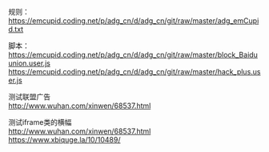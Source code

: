 规则：  
https://emcupid.coding.net/p/adg_cn/d/adg_cn/git/raw/master/adg_emCupid.txt

脚本：  
https://emcupid.coding.net/p/adg_cn/d/adg_cn/git/raw/master/block_Baiduunion.user.js
https://emcupid.coding.net/p/adg_cn/d/adg_cn/git/raw/master/hack_plus.user.js

测试联盟广告  
http://www.wuhan.com/xinwen/68537.html

测试iframe类的横幅  
http://www.wuhan.com/xinwen/68537.html
https://www.xbiquge.la/10/10489/